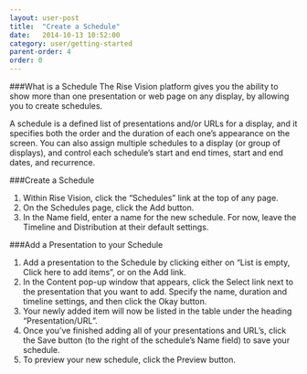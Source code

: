 ```yaml
---
layout: user-post
title:  "Create a Schedule"
date:   2014-10-13 10:52:00
category: user/getting-started
parent-order: 4
order: 0
---
```


###What is a Schedule
The Rise Vision platform gives you the ability to show more than one presentation or web page on any display, by allowing you to create schedules. 

A schedule is a defined list of presentations and/or URLs for a display, and it specifies both the order and the duration of each one’s appearance on the screen. You can also assign multiple schedules to a display (or group of displays), and control each schedule’s start and end times, start and end dates, and recurrence. 

###Create a Schedule

1. Within Rise Vision, click the “Schedules” link at the top of any page.
2. On the Schedules page, click the Add button.
3. In the Name field, enter a name for the new schedule. For now, leave the Timeline and Distribution at their default settings.

###Add a Presentation to your Schedule
1. Add a presentation to the Schedule by clicking either on “List is empty, Click here to add items”, or on the Add link.  
2. In the Content pop-up window that appears, click the Select link next to the presentation that you want to add.  Specify the name, duration and timeline settings, and then click the Okay button. 
3. Your newly added item will now be listed in the table under the heading “Presentation/URL”.  
4. Once you’ve finished adding all of your presentations and URL’s, click the Save button (to the right of the schedule’s Name field) to save your schedule.
5. To preview your new schedule, click the Preview button.
